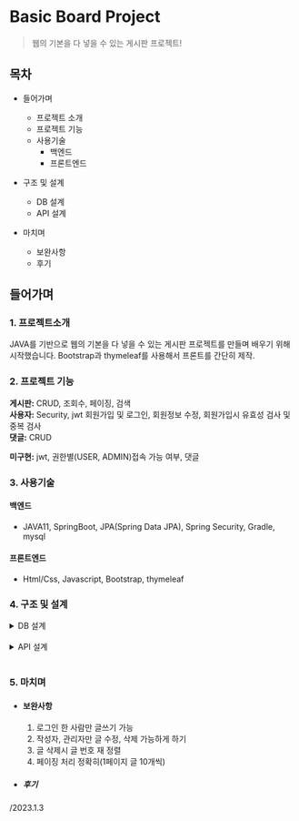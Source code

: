 # Basic Board Project
> 웹의 기본을 다 넣을 수 있는 게시판 프로젝트! 

## 목차
- 들어가며
  - 프로젝트 소개
  - 프로젝트 기능
  - 사용기술
    - 백엔드
    - 프론트엔드

- 구조 및 설계
  - DB 설계
  - API 설계

- 마치며
  - 보완사항
  - 후기


## 들어가며
### 1. 프로젝트소개
JAVA를 기반으로 웹의 기본을 다 넣을 수 있는 게시판 프로젝트를 만들며 배우기 위해 시작했습니다.
Bootstrap과 thymeleaf를 사용해서 프론트를 간단히 제작.
### 2. 프로젝트 기능
**게시판:** CRUD, 조회수, 페이징, 검색  
**사용자:** Security, jwt 회원가입 및 로그인, 회원정보 수정, 회원가입시 유효성 검사 및 중복 검사  
**댓글:** CRUD  

**미구현:** jwt, 권한별(USER, ADMIN)접속 가능 여부, 댓글

### 3. 사용기술
#### 백엔드
  - JAVA11, SpringBoot, JPA(Spring Data JPA), Spring Security, Gradle, mysql  
#### 프론트엔드
  - Html/Css, Javascript, Bootstrap, thymeleaf

### 4. 구조 및 설계
  <details>
    <summary>DB 설계</summary>
    ![DBarchitecture](./img/DBarchitecture.png)
  </details>
  <br />
  <details>
  
  <summary>API 설계</summary>
    ![boardAPI](./img/boardAPI.png)
    ![userAPI](./img/userAPI.png)
  </details>
  <br />
  
### 5. 마치며
  - #### 보완사항
    1. 로그인 한 사람만 글쓰기 가능
    2. 작성자, 관리자만 글 수정, 삭제 가능하게 하기
    3. 글 삭제시 글 번호 재 정렬
    4. 페이징 처리 정확히(1페이지 글 10개씩)


  - ##### 후기


/2023.1.3
